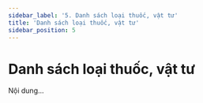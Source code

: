 ```yaml
---
sidebar_label: '5. Danh sách loại thuốc, vật tư'
title: 'Danh sách loại thuốc, vật tư'
sidebar_position: 5
---
```

# Danh sách loại thuốc, vật tư
Nội dung...